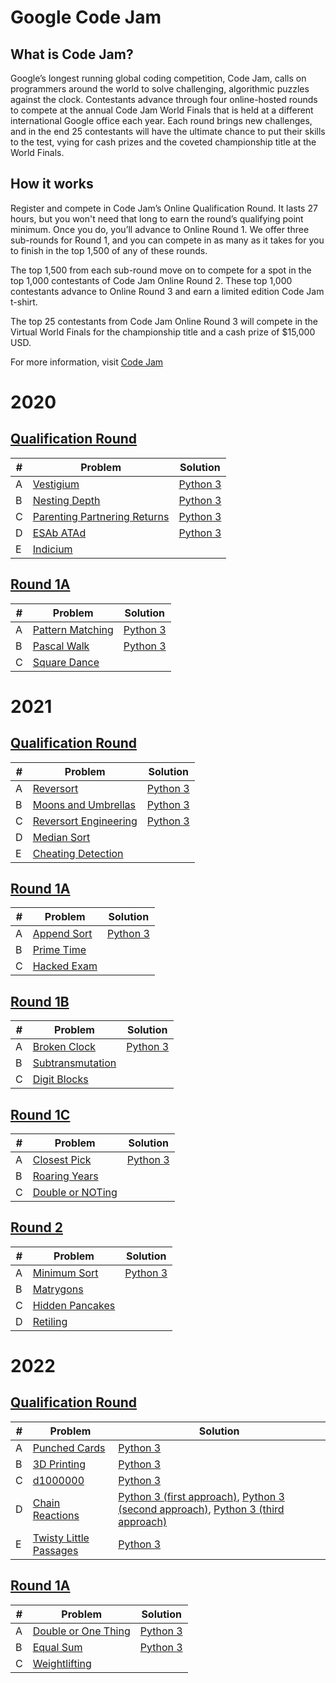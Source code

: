 # Google Code Jam 

## What is Code Jam?

Google’s longest running global coding competition, Code Jam, calls on programmers around the world to solve challenging, algorithmic puzzles against the clock. Contestants advance through four online-hosted rounds to compete at the annual Code Jam World Finals that is held at a different international Google office each year. Each round brings new challenges, and in the end 25 contestants will have the ultimate chance to put their skills to the test, vying for cash prizes and the coveted championship title at the World Finals.

## How it works

Register and compete in Code Jam’s Online Qualification Round. It lasts 27 hours, but you won't need that long to earn the round’s qualifying point minimum. Once you do, you’ll advance to Online Round 1. We offer three sub-rounds for Round 1, and you can compete in as many as it takes for you to finish in the top 1,500 of any of these rounds.

The top 1,500 from each sub-round move on to compete for a spot in the top 1,000 contestants of Code Jam Online Round 2. These top 1,000 contestants advance to Online Round 3 and earn a limited edition Code Jam t-shirt.

The top 25 contestants from Code Jam Online Round 3 will compete in the Virtual World Finals for the championship title and a cash prize of $15,000 USD.

For more information, visit [Code Jam](https://codingcompetitions.withgoogle.com/codejam)

<!-- 
TEMPLATE
# year

## []()

| # | Problem | Solution |
|---|---------|----------|
| A | []() |  |
| B | []() |  |
| C | []() |  |
| D | []() |  |
| E | []() |  |
 -->

# 2020

## [Qualification Round](https://codingcompetitions.withgoogle.com/codejam/round/000000000019fd27)

| # | Problem | Solution |
|---|---------|----------|
| A | [Vestigium](https://codingcompetitions.withgoogle.com/codejam/round/000000000019fd27/000000000020993c) | [Python 3](https://github.com/williamcwi/Google-Code-Jam/blob/main/2020/Qualification%20Round/vestigium.py) |
| B | [Nesting Depth](https://codingcompetitions.withgoogle.com/codejam/round/000000000019fd27/0000000000209a9f) | [Python 3](https://github.com/williamcwi/Google-Code-Jam/blob/main/2020/Qualification%20Round/nesting_depth.py) |
| C | [Parenting Partnering Returns](https://codingcompetitions.withgoogle.com/codejam/round/000000000019fd27/000000000020bdf9) | [Python 3](https://github.com/williamcwi/Google-Code-Jam/blob/main/2020/Qualification%20Round/parenting_partnering_returns.py) |
| D | [ESAb ATAd](https://codingcompetitions.withgoogle.com/codejam/round/000000000019fd27/0000000000209a9e) | [Python 3](https://github.com/williamcwi/Google-Code-Jam/blob/main/2020/Qualification%20Round/ESAb_ATAd.py) |
| E | [Indicium](https://codingcompetitions.withgoogle.com/codejam/round/000000000019fd27/0000000000209aa0) |  |

## [Round 1A](https://codingcompetitions.withgoogle.com/codejam/round/000000000019fd74)

| # | Problem | Solution |
|---|---------|----------|
| A | [Pattern Matching](https://codingcompetitions.withgoogle.com/codejam/round/000000000019fd74/00000000002b3034) | [Python 3](https://github.com/williamcwi/Google-Code-Jam/blob/main/2020/Round%201A/pattern_matching.py) |
| B | [Pascal Walk](https://codingcompetitions.withgoogle.com/codejam/round/000000000019fd74/00000000002b1353) | [Python 3](https://github.com/williamcwi/Google-Code-Jam/blob/main/2020/Round%201A/pascal_walk.py) |
| C | [Square Dance](https://codingcompetitions.withgoogle.com/codejam/round/000000000019fd74/00000000002b1355) |  |

# 2021

## [Qualification Round](https://codingcompetitions.withgoogle.com/codejam/round/000000000043580a)

| # | Problem | Solution |
|---|---------|----------|
| A | [Reversort](https://codingcompetitions.withgoogle.com/codejam/round/000000000043580a/00000000006d0a5c) | [Python 3](https://github.com/williamcwi/Google-Code-Jam/blob/main/2021/Qualification%20Round/reversort.py) |
| B | [Moons and Umbrellas](https://codingcompetitions.withgoogle.com/codejam/round/000000000043580a/00000000006d1145) | [Python 3](https://github.com/williamcwi/Google-Code-Jam/blob/main/2021/Qualification%20Round/moons_and_umbrellas.py) |
| C | [Reversort Engineering](https://codingcompetitions.withgoogle.com/codejam/round/000000000043580a/00000000006d12d7) | [Python 3](https://github.com/williamcwi/Google-Code-Jam/blob/main/2021/Qualification%20Round/reversort_engineering.py) |
| D | [Median Sort](https://codingcompetitions.withgoogle.com/codejam/round/000000000043580a/00000000006d1284) |  |
| E | [Cheating Detection](https://codingcompetitions.withgoogle.com/codejam/round/000000000043580a/00000000006d1155) |  |

## [Round 1A](https://codingcompetitions.withgoogle.com/codejam/round/000000000043585d)

| # | Problem | Solution |
|---|---------|----------|
| A | [Append Sort](https://codingcompetitions.withgoogle.com/codejam/round/000000000043585d/00000000007549e5) | [Python 3](https://github.com/williamcwi/Google-Code-Jam/blob/main/2021/Round%201A/append_sort.py) |
| B | [Prime Time](https://codingcompetitions.withgoogle.com/codejam/round/000000000043585d/00000000007543d8) |  |
| C | [Hacked Exam](https://codingcompetitions.withgoogle.com/codejam/round/000000000043585d/0000000000754750) |  |

## [Round 1B](https://codingcompetitions.withgoogle.com/codejam/round/0000000000435baf)

| # | Problem | Solution |
|---|---------|----------|
| A | [Broken Clock](https://codingcompetitions.withgoogle.com/codejam/round/0000000000435baf/00000000007ae694) | [Python 3](https://github.com/williamcwi/Google-Code-Jam/blob/main/2021/Round%201B/broken_clock.py) |
| B | [Subtransmutation](https://codingcompetitions.withgoogle.com/codejam/round/0000000000435baf/00000000007ae4aa) |  |
| C | [Digit Blocks](https://codingcompetitions.withgoogle.com/codejam/round/0000000000435baf/00000000007ae37b) |  |

## [Round 1C](https://codingcompetitions.withgoogle.com/codejam/round/00000000004362d7)

| # | Problem | Solution |
|---|---------|----------|
| A | [Closest Pick](https://codingcompetitions.withgoogle.com/codejam/round/00000000004362d7/00000000007c0f00) | [Python 3](https://github.com/williamcwi/Google-Code-Jam/blob/main/2021/Round%201C/closest_pick.py) |
| B | [Roaring Years](https://codingcompetitions.withgoogle.com/codejam/round/00000000004362d7/00000000007c0f01) |  |
| C | [Double or NOTing](https://codingcompetitions.withgoogle.com/codejam/round/00000000004362d7/00000000007c1139) |  |

## [Round 2](https://codingcompetitions.withgoogle.com/codejam/round/0000000000435915)

| # | Problem | Solution |
|---|---------|----------|
| A | [Minimum Sort](https://codingcompetitions.withgoogle.com/codejam/round/0000000000435915/00000000007dc51c) | [Python 3](https://github.com/williamcwi/Google-Code-Jam/blob/main/2021/Round%202/minimum_sort.py) |
| B | [Matrygons](https://codingcompetitions.withgoogle.com/codejam/round/0000000000435915/00000000007dbf06) |  |
| C | [Hidden Pancakes](https://codingcompetitions.withgoogle.com/codejam/round/0000000000435915/00000000007dc20c) |  |
| D | [Retiling](https://codingcompetitions.withgoogle.com/codejam/round/0000000000435915/00000000007dc2de) |  |

# 2022

## [Qualification Round](https://codingcompetitions.withgoogle.com/codejam/round/0000000000876ff1)

| # | Problem | Solution |
|---|---------|----------|
| A | [Punched Cards](https://codingcompetitions.withgoogle.com/codejam/round/0000000000876ff1/0000000000a4621b) | [Python 3](https://github.com/williamcwi/Google-Code-Jam/blob/main/2022/Qualification%20Round/punched_cards.py) |
| B | [3D Printing](https://codingcompetitions.withgoogle.com/codejam/round/0000000000876ff1/0000000000a4672b) | [Python 3](https://github.com/williamcwi/Google-Code-Jam/blob/main/2022/Qualification%20Round/3d_printing.py) |
| C | [d1000000](https://codingcompetitions.withgoogle.com/codejam/round/0000000000876ff1/0000000000a46471) | [Python 3](https://github.com/williamcwi/Google-Code-Jam/blob/main/2022/Qualification%20Round/d1000000.py) |
| D | [Chain Reactions](https://codingcompetitions.withgoogle.com/codejam/round/0000000000876ff1/0000000000a45ef7) | [Python 3 (first approach)](https://github.com/williamcwi/Google-Code-Jam/blob/main/2022/Qualification%20Round/chain_reactions.py), [Python 3 (second approach)](https://github.com/williamcwi/Google-Code-Jam/blob/main/2022/Qualification%20Round/chain_reactions_2.py), [Python 3 (third approach)](https://github.com/williamcwi/Google-Code-Jam/blob/main/2022/Qualification%20Round/chain_reactions_3.py) |
| E | [Twisty Little Passages](https://codingcompetitions.withgoogle.com/codejam/round/0000000000876ff1/0000000000a45fc0) | [Python 3](https://github.com/williamcwi/Google-Code-Jam/blob/main/2022/Qualification%20Round/twisty_little_passages.py) |

## [Round 1A](https://codingcompetitions.withgoogle.com/codejam/round/0000000000877ba5)

| # | Problem | Solution |
|---|---------|----------|
| A | [Double or One Thing](https://codingcompetitions.withgoogle.com/codejam/round/0000000000877ba5/0000000000aa8e9c) | [Python 3](https://github.com/williamcwi/Google-Code-Jam/blob/main/2022/Round%201A/double_or_one_thing.py) |
| B | [Equal Sum](https://codingcompetitions.withgoogle.com/codejam/round/0000000000877ba5/0000000000aa8fc1) | [Python 3](https://github.com/williamcwi/Google-Code-Jam/blob/main/2022/Round%201A/equal_sum.py) |
| C | [Weightlifting](https://codingcompetitions.withgoogle.com/codejam/round/0000000000877ba5/0000000000aa9280) |  |